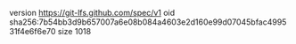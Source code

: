 version https://git-lfs.github.com/spec/v1
oid sha256:7b54bb3d9b657007a6e08b084a4603e2d160e99d07045bfac499531f4e6f6e70
size 1018
